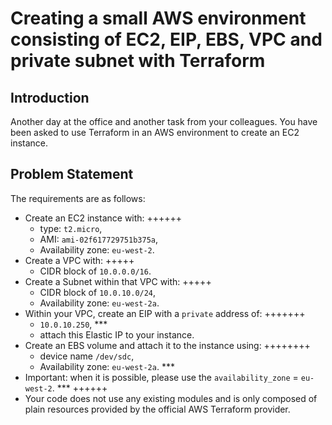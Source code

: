 # Creating a small AWS environment consisting of EC2, EIP, EBS, VPC and private subnet with Terraform

## Introduction

Another day at the office and another task from your colleagues. You have been asked to use Terraform in an AWS environment to create an EC2 instance.

## Problem Statement

The requirements are as follows:
* Create an EC2 instance with:  ++++++
    * type: `t2.micro`,
    * AMI: `ami-02f617729751b375a`,
    * Availability zone: `eu-west-2`.
* Create a VPC with:      +++++
    * CIDR block of `10.0.0.0/16`.
* Create a Subnet within that VPC with:  +++++
    * CIDR block of `10.0.10.0/24`,
    * Availability zone: `eu-west-2a`.
* Within your VPC, create an EIP with a `private` address of:  +++++++
    * `10.0.10.250`, ***
    * attach this Elastic IP to your instance.
* Create an EBS volume and attach it to the instance using:  ++++++++
    * device name `/dev/sdc`,
    * Availability zone: `eu-west-2a`. ***
* Important: when it is possible, please use the `availability_zone` = `eu-west-2`. ***   ++++++
* Your code does not use any existing modules and is only composed of plain resources provided by the official AWS Terraform provider.

